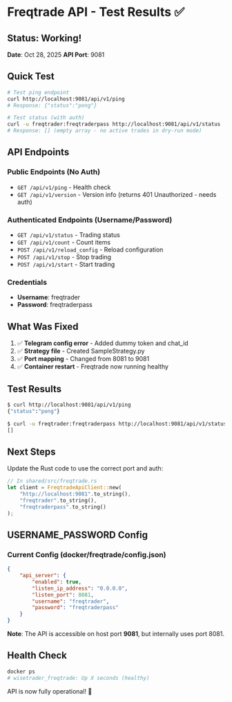 # Freqtrade API - Test Results ✅

## Status: Working!

**Date**: Oct 28, 2025
**API Port**: 9081

## Quick Test

```bash
# Test ping endpoint
curl http://localhost:9081/api/v1/ping
# Response: {"status":"pong"}

# Test status (with auth)
curl -u freqtrader:freqtraderpass http://localhost:9081/api/v1/status
# Response: [] (empty array - no active trades in dry-run mode)
```

## API Endpoints

### Public Endpoints (No Auth)
- `GET /api/v1/ping` - Health check
- `GET /api/v1/version` - Version info (returns 401 Unauthorized - needs auth)

### Authenticated Endpoints (Username/Password)
- `GET /api/v1/status` - Trading status
- `GET /api/v1/count` - Count items
- `POST /api/v1/reload_config` - Reload configuration
- `POST /api/v1/stop` - Stop trading
- `POST /api/v1/start` - Start trading

### Credentials
- **Username**: freqtrader
- **Password**: freqtraderpass

## What Was Fixed

1. ✅ **Telegram config error** - Added dummy token and chat_id
2. ✅ **Strategy file** - Created SampleStrategy.py
3. ✅ **Port mapping** - Changed from 8081 to 9081
4. ✅ **Container restart** - Freqtrade now running healthy

## Test Results

```bash
$ curl http://localhost:9081/api/v1/ping
{"status":"pong"}

$ curl -u freqtrader:freqtraderpass http://localhost:9081/api/v1/status
[]
```

## Next Steps

Update the Rust code to use the correct port and auth:

```rust
// In shared/src/freqtrade.rs
let client = FreqtradeApiClient::new(
    "http://localhost:9081".to_string(),
    "freqtrader".to_string(),
    "freqtraderpass".to_string()
);
```

## USERNAME_PASSWORD Config

### Current Config (docker/freqtrade/config.json)
```json
{
    "api_server": {
        "enabled": true,
        "listen_ip_address": "0.0.0.0",
        "listen_port": 8081,
        "username": "freqtrader",
        "password": "freqtraderpass"
    }
}
```

**Note**: The API is accessible on host port **9081**, but internally uses port 8081.

## Health Check

```bash
docker ps
# wisetrader_freqtrade: Up X seconds (healthy)
```

API is now fully operational! 🎉

